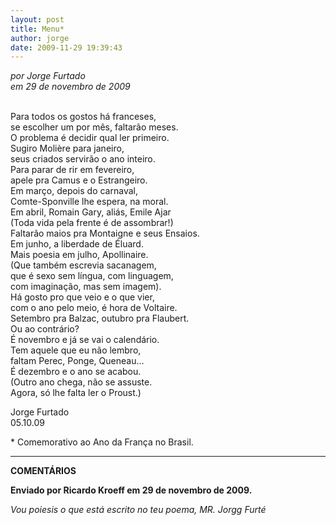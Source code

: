 ```yaml
---
layout: post
title: Menu*
author: jorge
date: 2009-11-29 19:39:43
---
```

*por Jorge Furtado*\
*em 29 de novembro de 2009*

\
Para todos os gostos há franceses,\
se escolher um por mês, faltarão meses.\
O problema é decidir qual ler primeiro.\
Sugiro Molière para janeiro,\
seus criados servirão o ano inteiro.\
Para parar de rir em fevereiro,\
apele pra Camus e o Estrangeiro.\
Em março, depois do carnaval,\
Comte-Sponville lhe espera, na moral.\
Em abril, Romain Gary, aliás, Emile Ajar\
(Toda vida pela frente é de assombrar!)\
Faltarão maios pra Montaigne e seus Ensaios.\
Em junho, a liberdade de Éluard.\
Mais poesia em julho, Apollinaire.\
(Que também escrevia sacanagem,\
que é sexo sem língua, com linguagem,\
com imaginação, mas sem imagem).\
Há gosto pro que veio e o que vier,\
com o ano pelo meio, é hora de Voltaire.\
Setembro pra Balzac, outubro pra Flaubert.\
Ou ao contrário?\
É novembro e já se vai o calendário.\
Tem aquele que eu não lembro,\
faltam Perec, Ponge, Queneau...\
É dezembro e o ano se acabou.\
(Outro ano chega, não se assuste.\
Agora, só lhe falta ler o Proust.)

Jorge Furtado\
05.10.09

\* Comemorativo ao Ano da França no Brasil.

- - -

**COMENTÁRIOS**

**Enviado por Ricardo Kroeff em 29 de novembro de 2009.**

*Vou poiesis o que está escrito no teu poema, MR. Jorgg Furté*